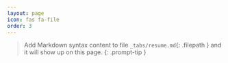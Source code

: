 ```yaml
---
layout: page
icon: fas fa-file
order: 3
---
```


> Add Markdown syntax content to file `_tabs/resume.md`{: .filepath } and it will show up on this page.
{: .prompt-tip }
